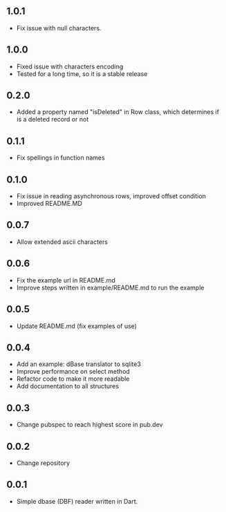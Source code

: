 ## 1.0.1
* Fix issue with null characters.

## 1.0.0
* Fixed issue with characters encoding
* Tested for a long time, so it is a stable release

## 0.2.0
* Added a property named "isDeleted" in Row class, which determines if is a deleted record or not

## 0.1.1
* Fix spellings in function names

## 0.1.0
* Fix issue in reading asynchronous rows, improved offset condition
* Improved README.MD

## 0.0.7
* Allow extended ascii characters

## 0.0.6

* Fix the example url in README.md
* Improve steps written in example/README.md to run the example

## 0.0.5

* Update README.md (fix examples of use)

## 0.0.4

* Add an example: dBase translator to sqlite3
* Improve performance on select method
* Refactor code to make it more readable
* Add documentation to all structures

## 0.0.3

* Change pubspec to reach highest score in pub.dev

## 0.0.2

* Change repository

## 0.0.1

* Simple dbase (DBF) reader written in Dart.
